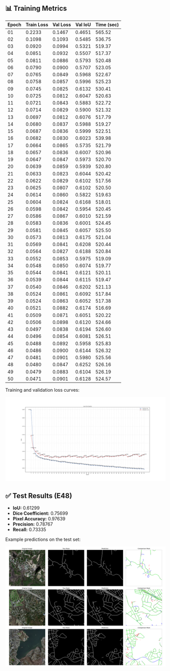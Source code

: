 ## 📊 Training Metrics

| Epoch | Train Loss | Val Loss | Val IoU | Time (sec) |
|-------|------------|----------|---------|------------|
| 01    | 0.2233     | 0.1467   | 0.4651  | 565.52     |
| 02    | 0.1098     | 0.1093   | 0.5485  | 536.75     |
| 03    | 0.0920     | 0.0994   | 0.5321  | 519.37     |
| 04    | 0.0851     | 0.0932   | 0.5507  | 517.37     |
| 05    | 0.0811     | 0.0886   | 0.5793  | 520.48     |
| 06    | 0.0790     | 0.0900   | 0.5707  | 523.05     |
| 07    | 0.0765     | 0.0849   | 0.5968  | 522.67     |
| 08    | 0.0758     | 0.0857   | 0.5996  | 525.23     |
| 09    | 0.0745     | 0.0825   | 0.6132  | 530.41     |
| 10    | 0.0725     | 0.0812   | 0.6047  | 520.63     |
| 11    | 0.0721     | 0.0843   | 0.5883  | 522.72     |
| 12    | 0.0714     | 0.0829   | 0.5900  | 521.32     |
| 13    | 0.0697     | 0.0812   | 0.6076  | 517.79     |
| 14    | 0.0680     | 0.0837   | 0.5988  | 519.27     |
| 15    | 0.0687     | 0.0836   | 0.5999  | 522.51     |
| 16    | 0.0682     | 0.0830   | 0.6023  | 539.98     |
| 17    | 0.0664     | 0.0865   | 0.5735  | 521.79     |
| 18    | 0.0657     | 0.0836   | 0.6007  | 520.96     |
| 19    | 0.0647     | 0.0847   | 0.5973  | 520.70     |
| 20    | 0.0639     | 0.0859   | 0.5939  | 520.80     |
| 21    | 0.0633     | 0.0823   | 0.6044  | 520.42     |
| 22    | 0.0622     | 0.0829   | 0.6102  | 517.56     |
| 23    | 0.0625     | 0.0807   | 0.6102  | 520.50     |
| 24    | 0.0614     | 0.0860   | 0.5822  | 519.63     |
| 25    | 0.0604     | 0.0824   | 0.6168  | 518.01     |
| 26    | 0.0598     | 0.0842   | 0.5954  | 520.45     |
| 27    | 0.0586     | 0.0867   | 0.6010  | 521.59     |
| 28    | 0.0583     | 0.0836   | 0.6001  | 524.45     |
| 29    | 0.0581     | 0.0845   | 0.6057  | 525.50     |
| 30    | 0.0573     | 0.0813   | 0.6175  | 521.04     |
| 31    | 0.0569     | 0.0841   | 0.6208  | 520.44     |
| 32    | 0.0564     | 0.0827   | 0.6188  | 520.84     |
| 33    | 0.0552     | 0.0853   | 0.5975  | 519.09     |
| 34    | 0.0548     | 0.0850   | 0.6074  | 519.77     |
| 35    | 0.0544     | 0.0841   | 0.6121  | 520.11     |
| 36    | 0.0539     | 0.0844   | 0.6115  | 519.47     |
| 37    | 0.0540     | 0.0846   | 0.6202  | 521.13     |
| 38    | 0.0524     | 0.0861   | 0.6092  | 517.84     |
| 39    | 0.0524     | 0.0863   | 0.6052  | 517.38     |
| 40    | 0.0521     | 0.0882   | 0.6174  | 516.69     |
| 41    | 0.0509     | 0.0871   | 0.6051  | 520.22     |
| 42    | 0.0506     | 0.0898   | 0.6120  | 524.66     |
| 43    | 0.0497     | 0.0838   | 0.6194  | 526.60     |
| 44    | 0.0496     | 0.0854   | 0.6081  | 526.51     |
| 45    | 0.0488     | 0.0892   | 0.5958  | 525.83     |
| 46    | 0.0486     | 0.0900   | 0.6144  | 526.32     |
| 47    | 0.0481     | 0.0901   | 0.5980  | 525.56     |
| 48    | 0.0480     | 0.0847   | 0.6252  | 526.16     |
| 49    | 0.0479     | 0.0883   | 0.6104  | 526.19     |
| 50    | 0.0471     | 0.0901   | 0.6128  | 524.57     |

Training and validation loss curves:

![Training Losses](outputs/losses.png)

## ✅ Test Results (E48)

- **IoU:** 0.61299  
- **Dice Coefficient:** 0.75699  
- **Pixel Accuracy:** 0.97639  
- **Precision:** 0.78767  
- **Recall:** 0.73335  

Example predictions on the test set:

![Test Results](outputs/test_results.png)
